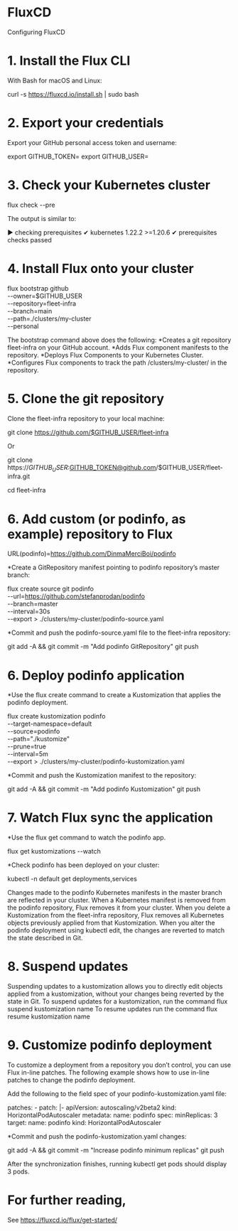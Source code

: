 # FluxCD
Configuring FluxCD

# 1. Install the Flux CLI
With Bash for macOS and Linux:

curl -s https://fluxcd.io/install.sh | sudo bash

# 2. Export your credentials 
Export your GitHub personal access token and username:

export GITHUB_TOKEN=<your-token>
export GITHUB_USER=<your-username>

# 3. Check your Kubernetes cluster

flux check --pre

The output is similar to:

► checking prerequisites
✔ kubernetes 1.22.2 >=1.20.6
✔ prerequisites checks passed

# 4. Install Flux onto your cluster
flux bootstrap github \
  --owner=$GITHUB_USER \
  --repository=fleet-infra \
  --branch=main \
  --path=./clusters/my-cluster \
  --personal

The bootstrap command above does the following:
*Creates a git repository fleet-infra on your GitHub account.
*Adds Flux component manifests to the repository.
*Deploys Flux Components to your Kubernetes Cluster.
*Configures Flux components to track the path /clusters/my-cluster/ in the repository.

# 5. Clone the git repository
Clone the fleet-infra repository to your local machine:

git clone https://github.com/$GITHUB_USER/fleet-infra

Or

git clone https://$GITHUB_USER:$GITHUB_TOKEN@github.com/$GITHUB_USER/fleet-infra.git

cd fleet-infra

# 6. Add custom (or podinfo, as example) repository to Flux
URL(podinfo)=https://github.com/DinmaMerciBoi/podinfo

*Create a GitRepository manifest pointing to podinfo repository’s master branch:

flux create source git podinfo \
  --url=https://github.com/stefanprodan/podinfo \
  --branch=master \
  --interval=30s \
  --export > ./clusters/my-cluster/podinfo-source.yaml

*Commit and push the podinfo-source.yaml file to the fleet-infra repository:

git add -A && git commit -m "Add podinfo GitRepository"
git push

# 6. Deploy podinfo application

*Use the flux create command to create a Kustomization that applies the podinfo deployment.

flux create kustomization podinfo \
  --target-namespace=default \
  --source=podinfo \
  --path="./kustomize" \
  --prune=true \
  --interval=5m \
  --export > ./clusters/my-cluster/podinfo-kustomization.yaml

*Commit and push the Kustomization manifest to the repository:

git add -A && git commit -m "Add podinfo Kustomization"
git push

# 7. Watch Flux sync the application

*Use the flux get command to watch the podinfo app.

flux get kustomizations --watch

*Check podinfo has been deployed on your cluster:

kubectl -n default get deployments,services

Changes made to the podinfo Kubernetes manifests in the master branch are reflected in your cluster.
When a Kubernetes manifest is removed from the podinfo repository, Flux removes it from your cluster. When you delete a Kustomization from the fleet-infra repository, Flux removes all Kubernetes objects previously applied from that Kustomization.
When you alter the podinfo deployment using kubectl edit, the changes are reverted to match the state described in Git.

# 8. Suspend updates
Suspending updates to a kustomization allows you to directly edit objects applied from a kustomization, without your changes being reverted by the state in Git.
To suspend updates for a kustomization, run the command 
  flux suspend kustomization name
To resume updates run the command
  flux resume kustomization name

# 9. Customize podinfo deployment
To customize a deployment from a repository you don’t control, you can use Flux in-line patches. The following example shows how to use in-line patches to change the podinfo deployment.

Add the following to the field spec of your podinfo-kustomization.yaml file:

patches:
    - patch: |-
        apiVersion: autoscaling/v2beta2
        kind: HorizontalPodAutoscaler
        metadata:
          name: podinfo
        spec:
          minReplicas: 3             
      target:
        name: podinfo
        kind: HorizontalPodAutoscaler

*Commit and push the podinfo-kustomization.yaml changes:

git add -A && git commit -m "Increase podinfo minimum replicas"
git push

After the synchronization finishes, running kubectl get pods should display 3 pods.

# For further reading,
See https://fluxcd.io/flux/get-started/
